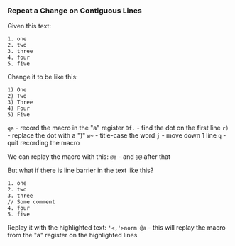 ### Repeat a Change on Contiguous Lines

Given this text:
```
1. one
2. two
3. three
4. four
5. five
```

Change it to be like this:
```
1) One
2) Two
3) Three
4) Four
5) Five
```

`qa` - record the macro in the "a" register 
`0f.` - find the dot on the first line 
`r)` - replace the dot with a ")" 
`w~` - title-case the word 
`j` - move down 1 line 
`q` - quit recording the macro 

We can replay the macro with this:
`@a` - and `@@` after that

But what if there is line barrier in the text like this?
```
1. one
2. two
3. three
// Some comment
4. four
5. five
```

Replay it with the highlighted text:
`'<,'>norm @a` - this will replay the macro from the "a" register on the highlighted lines
